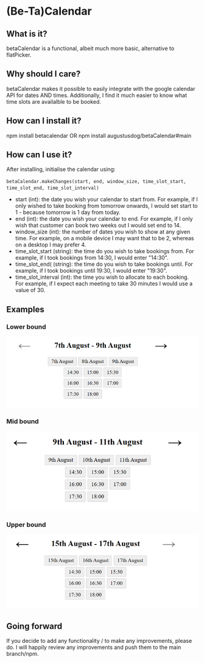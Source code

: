 # (Be-Ta)Calendar
## What is it?
betaCalendar is a functional, albeit much more basic, alternative to flatPicker.

## Why should I care?
betaCalendar makes it possible to easily integrate with the google calendar API for dates AND times. Additionally, I find it much easier to know what time slots are availalble to be booked.

## How can I install it?
npm install betacalendar OR
npm install augustusdog/betaCalendar#main

## How can I use it?
After installing, initialise the calendar using:

`betaCalendar.makeChanges(start, end, window_size, time_slot_start, time_slot_end, time_slot_interval)`

* start (int): the date you wish your calendar to start from. For example, if I only wished to take booking from tomorrow onwards, I would set start to 1 - because tomorrow is 1 day from today.
* end (int): the date you wish your calendar to end. For example, if I only wish that customer can book two weeks out I would set end to 14.
* window_size (int): the number of dates you wish to show at any given time. For example, on a mobile device I may want that to be 2, whereas on a desktop I may prefer 4.
* time_slot_start (string): the time do you wish to take bookings from. For example, if I took bookings from 14:30, I would enter "14:30".
* time_slot_end( (string): the time do you wish to take bookings until. For example, if I took bookings until 19:30, I would enter "19:30".
* time_slot_interval (int): the time you wish to allocate to each booking. For example, if I expect each meeting to take 30 minutes I would use a value of 30.

## Examples
### Lower bound
![lower bound](./examples/screenshots/lower_bound.png)

### Mid bound
![mid bound](./examples/screenshots/mid_bound.png)

### Upper bound
![upper bound](./examples/screenshots/upper_bound.png)

## Going forward
If you decide to add any functionality / to make any improvements, please do. I will happily review any improvements and push them to the main branch/npm.
